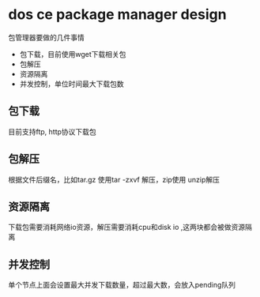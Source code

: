 # dos ce package manager design

包管理器要做的几件事情
* 包下载，目前使用wget下载相关包
* 包解压
* 资源隔离
* 并发控制，单位时间最大下载包数

## 包下载

目前支持ftp, http协议下载包

## 包解压

根据文件后缀名，比如tar.gz 使用tar -zxvf 解压，zip使用 unzip解压

## 资源隔离

下载包需要消耗网络io资源，解压需要消耗cpu和disk io ,这两块都会被做资源隔离

## 并发控制

单个节点上面会设置最大并发下载数量，超过最大数，会放入pending队列



